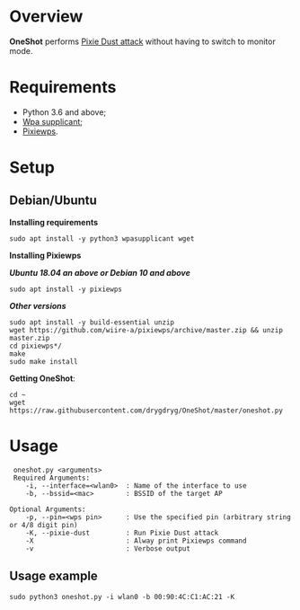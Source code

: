 
# Overview
**OneShot** performs [Pixie Dust attack](https://forums.kali.org/showthread.php?24286-WPS-Pixie-Dust-Attack-Offline-WPS-Attack) without having to switch to monitor mode.

# Requirements
 - Python 3.6 and above;
 - [Wpa supplicant](https://www.w1.fi/wpa_supplicant/);
 - [Pixiewps](https://github.com/wiire-a/pixiewps).

# Setup
## Debian/Ubuntu
**Installing requirements**
 ```
 sudo apt install -y python3 wpasupplicant wget
 ```
**Installing Pixiewps**

***Ubuntu 18.04 an above or Debian 10 and above***
 ```
 sudo apt install -y pixiewps
 ```
 
***Other versions***
 ```
 sudo apt install -y build-essential unzip
 wget https://github.com/wiire-a/pixiewps/archive/master.zip && unzip master.zip
 cd pixiewps*/
 make
 sudo make install
 ```
**Getting OneShot**:
 ```
 cd ~
 wget https://raw.githubusercontent.com/drygdryg/OneShot/master/oneshot.py
 ```

# Usage
```
 oneshot.py <arguments>
 Required Arguments:
    -i, --interface=<wlan0>  : Name of the interface to use
    -b, --bssid=<mac>        : BSSID of the target AP

Optional Arguments:
    -p, --pin=<wps pin>      : Use the specified pin (arbitrary string or 4/8 digit pin)
    -K, --pixie-dust         : Run Pixie Dust attack
    -X                       : Alway print Pixiewps command
    -v                       : Verbose output
 ```

## Usage example
 ```
 sudo python3 oneshot.py -i wlan0 -b 00:90:4C:C1:AC:21 -K
 ```
